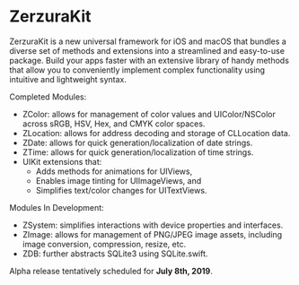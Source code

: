 # ZerzuraKit
ZerzuraKit is a new universal framework for iOS and macOS that bundles a diverse set of methods and extensions into a streamlined and easy-to-use package. Build your apps faster with an extensive library of handy methods that allow you to conveniently implement complex functionality using intuitive and lightweight syntax.

Completed Modules:
- ZColor: allows for management of color values and UIColor/NSColor across sRGB, HSV, Hex, and CMYK color spaces.
- ZLocation: allows for address decoding and storage of CLLocation data.
- ZDate: allows for quick generation/localization of date strings.
- ZTime: allows for quick generation/localization of time strings.
- UIKit extensions that:
  - Adds methods for animations for UIViews,
  - Enables image tinting for UIImageViews, and
  - Simplifies text/color changes for UITextViews.

Modules In Development:
- ZSystem: simplifies interactions with device properties and interfaces.
- ZImage: allows for management of PNG/JPEG image assets, including image conversion, compression, resize, etc.
- ZDB: further abstracts SQLite3 using SQLite.swift.

Alpha release tentatively scheduled for __July 8th, 2019__.
